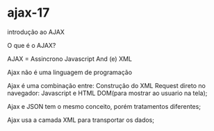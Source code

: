 # ajax-17
introdução ao AJAX

O que é o AJAX? 

AJAX = Assincrono Javascript And (e) XML 

Ajax não é uma linguagem de programação 

Ajax é uma combinação entre: 
Construção do XML Request direto no navegador: 
Javascript e HTML DOM(para mostrar ao usuario na tela);

Ajax e JSON tem o mesmo conceito, porém tratamentos diferentes;

Ajax usa a camada XML para transportar os dados;

